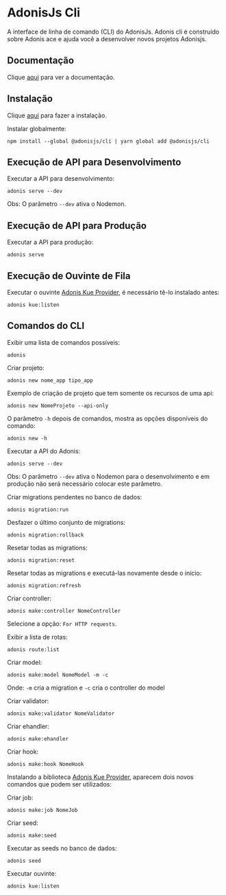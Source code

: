 # AdonisJs Cli

A interface de linha de comando (CLI) do AdonisJs. Adonis cli é construído sobre Adonis ace e ajuda você a desenvolver novos projetos Adonisjs.

## Documentação

Clique [aqui](https://github.com/adonisjs/adonis-cli) para ver a documentação.

## Instalação

Clique [aqui](https://www.npmjs.com/package/@adonisjs/cli) para fazer a instalação.

Instalar globalmente:

```
npm install --global @adonisjs/cli | yarn global add @adonisjs/cli
```

## Execução de API para Desenvolvimento

Executar a API para desenvolvimento:

```
adonis serve --dev
```

Obs: O parâmetro `--dev` ativa o Nodemon.

## Execução de API para Produção

Executar a API para produção:

```
adonis serve
```

## Execução de Ouvinte de Fila

Executar o ouvinte [Adonis Kue Provider](https://github.com/osvaldokalvaitir/projects-settings/blob/master/nodejs/libs/adonis-kue.md), é necessário tê-lo instalado antes:

```
adonis kue:listen
```

## Comandos do CLI

Exibir uma lista de comandos possíveis:

```
adonis
```

Criar projeto:

```
adonis new nome_app tipo_app
```

Exemplo de criação de projeto que tem somente os recursos de uma api:

```
adonis new NomeProjeto --api-only
```

O parâmetro `-h` depois de comandos, mostra as opções disponíveis do comando:

```
adonis new -h
```

Executar a API do Adonis:

```
adonis serve --dev
```

Obs: O parâmetro `--dev` ativa o Nodemon para o desenvolvimento e em produção não será necessário colocar este parâmetro.

Criar migrations pendentes no banco de dados:

```
adonis migration:run
```

Desfazer o último conjunto de migrations:

```
adonis migration:rollback
```

Resetar todas as migrations:

```
adonis migration:reset
```

Resetar todas as migrations e executá-las novamente desde o início:
```
adonis migration:refresh
```

Criar controller:

```
adonis make:controller NomeController
```

Selecione a opção: `For HTTP requests`.

Exibir a lista de rotas:

```
adonis route:list
```

Criar model:

```
adonis make:model NomeModel -m -c
```

Onde: `-m` cria a migration e `-c` cria o controller do model

Criar validator:

```
adonis make:validator NomeValidator
```

Criar ehandler:

```
adonis make:ehandler
```

Criar hook:

```
adonis make:hook NomeHook
```

Instalando a biblioteca [Adonis Kue Provider](https://github.com/osvaldokalvaitir/projects-settings/blob/master/nodejs/libs/adonis-kue.md), aparecem dois novos comandos que podem ser utilizados:

Criar job:

```
adonis make:job NomeJob
```

Criar seed:

```
adonis make:seed
```

Executar as seeds no banco de dados:

```
adonis seed
```

Executar ouvinte:

```
adonis kue:listen
```
